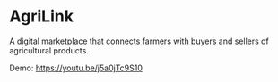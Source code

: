 # AgriLink

A digital marketplace that connects farmers with buyers and sellers of agricultural products.

Demo: <https://youtu.be/j5a0jTc9S10>
